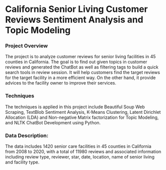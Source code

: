 # California Senior Living Customer Reviews Sentiment Analysis and Topic Modeling


### Project Overview
The project is to analyze customer reviews for senior living facilities in 45 counties in California. The goal is to find out given topics in customer reviews and generated the ChatBot as well as filtering tags to build a quick search tools in review session. It will help customers find the target reviews for the target facility in a more efficient way. On the other hand, it provide advices to the facility owner to improve their services.

### Techniques
The techniques is applied in this project include Beautiful Soup Web Scraping, TextBlob Sentiment Analysis, K-Means Clustering, Latent Dirichlet Allocation (LDA) and Non-negative Matrix factorization for Topic Modeling, and NLTK ChatBot Development using Python.

### Data Description: 
The data includes 1420 senior care facilities in 45 counties in California from 2008 to 2020, with a total of 11980 reviews and associated information including review type, reviewer, star, date, location, name of senior living and facility type.
